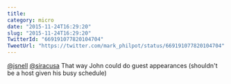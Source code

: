 ```yaml
---
title: 
category: micro
date: "2015-11-24T16:29:20"
slug: "2015-11-24T16:29:20"
TwitterId: "669191077820104704"
TweetUrl: "https://twitter.com/mark_philpot/status/669191077820104704"
---
```


[@jsnell](https://twitter.com/jsnell) [@siracusa](https://twitter.com/siracusa)
That way John could do guest appearances (shouldn't be a host given his busy
schedule)
